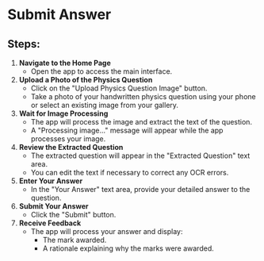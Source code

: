 # Submit Answer

## Steps:

1. **Navigate to the Home Page**
   - Open the app to access the main interface.
2. **Upload a Photo of the Physics Question**
   - Click on the "Upload Physics Question Image" button.
   - Take a photo of your handwritten physics question using your phone or select an existing image from your gallery.
3. **Wait for Image Processing**
   - The app will process the image and extract the text of the question.
   - A "Processing image..." message will appear while the app processes your image.
4. **Review the Extracted Question**
   - The extracted question will appear in the "Extracted Question" text area.
   - You can edit the text if necessary to correct any OCR errors.
5. **Enter Your Answer**
   - In the "Your Answer" text area, provide your detailed answer to the question.
6. **Submit Your Answer**
   - Click the "Submit" button.
7. **Receive Feedback**
   - The app will process your answer and display:
     - The mark awarded.
     - A rationale explaining why the marks were awarded.